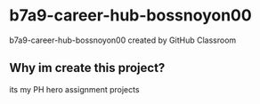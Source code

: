 # b7a9-career-hub-bossnoyon00
b7a9-career-hub-bossnoyon00 created by GitHub Classroom

## Why im create this project?
its my PH hero assignment projects
